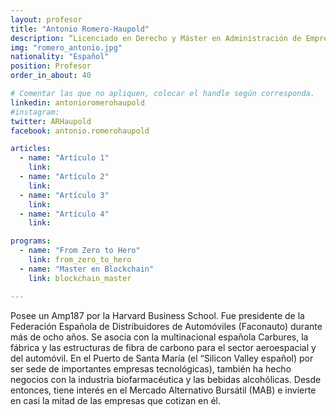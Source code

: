 ```yaml
---
layout: profesor
title: "Antonio Romero-Haupold"
description: “Licenciado en Derecho y Máster en Administración de Empresas.“
img: "romero_antonio.jpg"
nationality: "Español"
position: Profesor
order_in_about: 40

# Comentar las que no apliquen, colocar el handle según corresponda.
linkedin: antonioromerohaupold
#instagram:
twitter: ARHaupold
facebook: antonio.romerohaupold

articles:
  - name: "Artículo 1"
    link:
  - name: "Artículo 2"
    link:
  - name: "Artículo 3"
    link:
  - name: "Artículo 4"
    link:

programs:
  - name: "From Zero to Hero"
    link: from_zero_to_hero
  - name: "Master en Blockchain"
    link: blockchain_master

---
```



Posee un Amp187 por la Harvard Business School. Fue presidente de la Federación
Española de Distribuidores de Automóviles (Faconauto) durante más de ocho años.
Se asocia con la multinacional española Carbures, la fábrica y las estructuras
de fibra de carbono para el sector aeroespacial y del automóvil. En el Puerto
de Santa María (el “Silicon Valley español) por ser sede de importantes
empresas tecnológicas), también ha hecho negocios con la industria
biofarmacéutica y las bebidas alcohólicas. Desde entonces, tiene interés en el
Mercado Alternativo Bursátil (MAB) e invierte en casi la mitad de las empresas
que cotizan en él.
